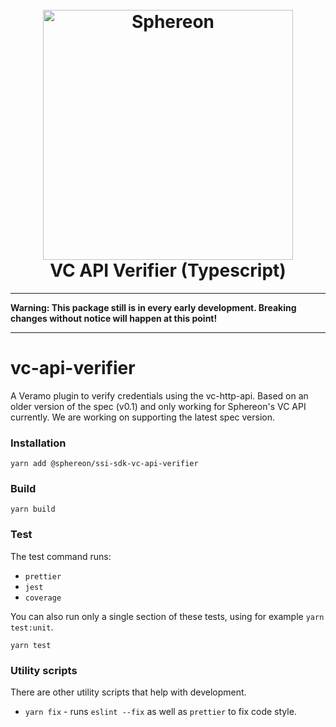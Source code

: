<!--suppress HtmlDeprecatedAttribute -->
<h1 align="center">
  <br>
  <a href="https://www.sphereon.com"><img src="https://sphereon.com/content/themes/sphereon/assets/img/logo.svg" alt="Sphereon" width="400"></a>
  <br>VC API Verifier (Typescript) 
  <br>
</h1>

---

**Warning: This package still is in every early development. Breaking changes without notice will happen at this point!**

---

# vc-api-verifier

A Veramo plugin to verify credentials using the vc-http-api. Based on an older version of the spec (v0.1) and only working for Sphereon's VC API currently. We are working on supporting the latest spec version.

### Installation

```shell
yarn add @sphereon/ssi-sdk-vc-api-verifier
```

### Build

```shell
yarn build
```

### Test

The test command runs:

- `prettier`
- `jest`
- `coverage`

You can also run only a single section of these tests, using for example `yarn test:unit`.

```shell
yarn test
```

### Utility scripts

There are other utility scripts that help with development.

- `yarn fix` - runs `eslint --fix` as well as `prettier` to fix code style.
